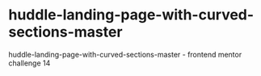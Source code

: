 # huddle-landing-page-with-curved-sections-master
huddle-landing-page-with-curved-sections-master - frontend mentor challenge 14
